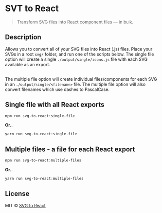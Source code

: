 # SVT to React

> Transform SVG files into React component files — in bulk.

## Description
Allows you to convert all of your SVG files into React (.js) files. Place your SVGs in a root `svg/` folder, and run one of the scripts below. The single file option will create a single `./output/single/icons.js` file with each SVG available as an export.<br><br>

The multiple file option will create individual files/components for each SVG in an `./output/single/<filename>` file. The multiple file option will also convert filenames which use dashes to PascalCase. 

## Single file with all React exports
```bash
npm run svg-to-react:single-file
```
**Or..**
```bash
yarn run svg-to-react:single-file
```

## Multiple files - a file for each React export
```bash
npm run svg-to-react:multiple-files
```
**Or..**
```bash
yarn run svg-to-react:multiple-files
```

## License
MIT © [SVG to React](https://github.com/iPzard/svg-to-react)